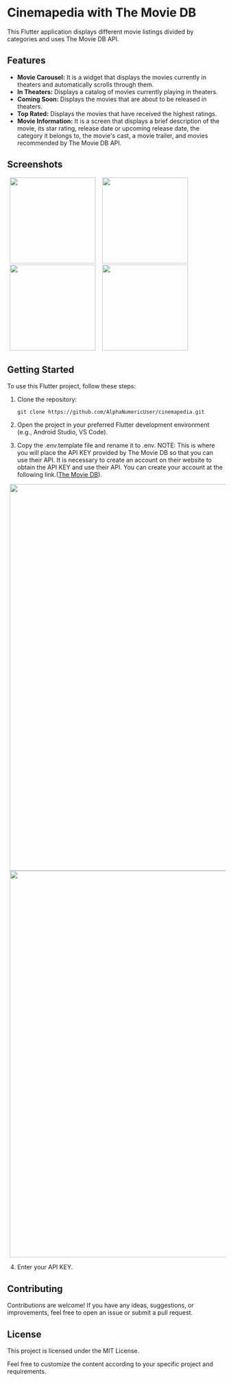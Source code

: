 # Cinemapedia with The Movie DB

This Flutter application displays different movie listings divided by categories and uses The Movie DB API.

## Features

- **Movie Carousel:** It is a widget that displays the movies currently in theaters and automatically scrolls through them.
- **In Theaters:** Displays a catalog of movies currently playing in theaters.
- **Coming Soon:** Displays the movies that are about to be released in theaters.
- **Top Rated:** Displays the movies that have received the highest ratings.
- **Movie Information:** It is a screen that displays a brief description of the movie, its star rating, release date or upcoming release date, the category it belongs to, the movie's cast, a movie trailer, and movies recommended by The Movie DB API.

## Screenshots

<p>
    <img src="https://i.imgur.com/fy4vR2F.png" width="200"/ hspace="6"> 
    <img src="https://i.imgur.com/304YWZA.png" width="200"/ hspace="6"> 
    <img src="https://i.imgur.com/vYNMcr6.png" width="200"/ hspace="6">
    <img src="https://i.imgur.com/jp0hKjY.png" width="200"/ hspace="6"> 
</p>

## Getting Started

To use this Flutter project, follow these steps:

1. Clone the repository:

   ```shell
   git clone https://github.com/AlphaNumericUser/cinemapedia.git

2. Open the project in your preferred Flutter development environment (e.g., Android Studio, VS Code).

3. Copy the .env.template file and rename it to .env.
NOTE: This is where you will place the API KEY provided by The Movie DB so that you can use their API. It is necessary to create an account on their website to obtain the API KEY and use their API. You can create your account at the following link.([The Movie DB](https://www.themoviedb.org/)).

<p>
    <img src="https://i.imgur.com/cYpxBHU.jpg" width="900"/ hspace="6">
    <img src="https://i.imgur.com/rONPYew.jpg" width="900"/ hspace="6"> 
</p>

4. Enter your API KEY.

## Contributing

Contributions are welcome! If you have any ideas, suggestions, or improvements, feel free to open an issue or submit a pull request.

## License
This project is licensed under the MIT License.


Feel free to customize the content according to your specific project and requirements.
